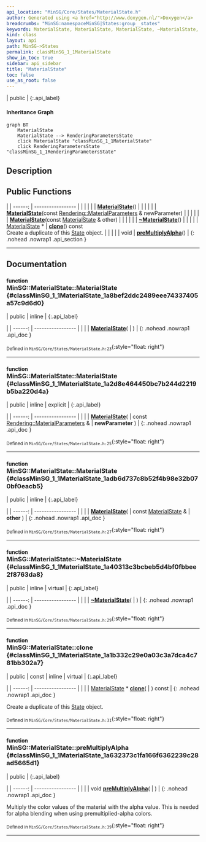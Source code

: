 ```yaml
---
api_location: "MinSG/Core/States/MaterialState.h"
author: Generated using <a href="http://www.doxygen.nl/">Doxygen</a>
breadcrumbs: "MinSG:namespaceMinSG|States:group__states"
keywords: MaterialState, MaterialState, MaterialState, ~MaterialState, clone, preMultiplyAlpha, doEnableState, doDisableState
kind: class
layout: api
path: MinSG->States
permalink: classMinSG_1_1MaterialState
show_in_toc: true
sidebar: api_sidebar
title: "MaterialState"
toc: false
use_as_root: false
---
```


| public |
{:.api_label}

#### Inheritance Graph

```mermaid
graph BT
	MaterialState
	MaterialState --> RenderingParametersState
	click MaterialState "classMinSG_1_1MaterialState"
	click RenderingParametersState "classMinSG_1_1RenderingParametersState"
```

## Description





## Public Functions

|
| ------: | ----------------- |
|  | |
|  | **[MaterialState](#classMinSG_1_1MaterialState_1a8bef2ddc2489eee74337405a57c9d6d0)**() |
|  | |
|  | **[MaterialState](#classMinSG_1_1MaterialState_1a2d8e464450bc7b244d2219b5ba220d4a)**(const [Rendering::MaterialParameters](classRendering_1_1MaterialParameters) & newParameter) |
|  | |
|  | **[MaterialState](#classMinSG_1_1MaterialState_1adb6d737c8b52f4b98e32b070bf0eacb5)**(const [MaterialState](classMinSG_1_1MaterialState) & other) |
|  | |
|  | **[~MaterialState](#classMinSG_1_1MaterialState_1a40313c3bcbeb5d4bf0fbbee2f8763da8)**() |
|  | |
| [MaterialState](classMinSG_1_1MaterialState) * | **[clone](#classMinSG_1_1MaterialState_1a1b332c29e0a03c3a7dca4c781bb302a7)**() const <br/> Create a duplicate of this [State](classMinSG_1_1State) object. |
|  | |
| void | **[preMultiplyAlpha](#classMinSG_1_1MaterialState_1a632373c1fa166f6362239c28ad5665d1)**() |
{: .nohead .nowrap1 .api_section }


-------------------------------------------------------------------

## Documentation

### <small>function</small><br/> MinSG::MaterialState::MaterialState {#classMinSG_1_1MaterialState_1a8bef2ddc2489eee74337405a57c9d6d0}

| public | inline |
{:.api_label}

|
| ------: | ----------------- |
|  |
|  **[MaterialState](#classMinSG_1_1MaterialState_1a8bef2ddc2489eee74337405a57c9d6d0)**( |  ) |
{: .nohead .nowrap1 .api_doc }





<sub>Defined in `MinSG/Core/States/MaterialState.h:23`</sub>{:style="float: right"}

-------------------------------------------------------------------

### <small>function</small><br/> MinSG::MaterialState::MaterialState {#classMinSG_1_1MaterialState_1a2d8e464450bc7b244d2219b5ba220d4a}

| public | inline | explicit |
{:.api_label}

|
| ------: | ----------------- |
|  |
|  **[MaterialState](#classMinSG_1_1MaterialState_1a2d8e464450bc7b244d2219b5ba220d4a)**( | const [Rendering::MaterialParameters](classRendering_1_1MaterialParameters) & | **newParameter** ) |
{: .nohead .nowrap1 .api_doc }





<sub>Defined in `MinSG/Core/States/MaterialState.h:25`</sub>{:style="float: right"}

-------------------------------------------------------------------

### <small>function</small><br/> MinSG::MaterialState::MaterialState {#classMinSG_1_1MaterialState_1adb6d737c8b52f4b98e32b070bf0eacb5}

| public | inline |
{:.api_label}

|
| ------: | ----------------- |
|  |
|  **[MaterialState](#classMinSG_1_1MaterialState_1adb6d737c8b52f4b98e32b070bf0eacb5)**( | const [MaterialState](classMinSG_1_1MaterialState) & | **other** ) |
{: .nohead .nowrap1 .api_doc }





<sub>Defined in `MinSG/Core/States/MaterialState.h:27`</sub>{:style="float: right"}

-------------------------------------------------------------------

### <small>function</small><br/> MinSG::MaterialState::~MaterialState {#classMinSG_1_1MaterialState_1a40313c3bcbeb5d4bf0fbbee2f8763da8}

| public | inline | virtual |
{:.api_label}

|
| ------: | ----------------- |
|  |
|  **[~MaterialState](#classMinSG_1_1MaterialState_1a40313c3bcbeb5d4bf0fbbee2f8763da8)**( |  ) |
{: .nohead .nowrap1 .api_doc }





<sub>Defined in `MinSG/Core/States/MaterialState.h:29`</sub>{:style="float: right"}

-------------------------------------------------------------------

### <small>function</small><br/> MinSG::MaterialState::clone {#classMinSG_1_1MaterialState_1a1b332c29e0a03c3a7dca4c781bb302a7}

| public | const | inline | virtual |
{:.api_label}

|
| ------: | ----------------- |
|  |
| [MaterialState](classMinSG_1_1MaterialState) * **[clone](#classMinSG_1_1MaterialState_1a1b332c29e0a03c3a7dca4c781bb302a7)**( |  ) const |
{: .nohead .nowrap1 .api_doc }

Create a duplicate of this [State](classMinSG_1_1State) object.





<sub>Defined in `MinSG/Core/States/MaterialState.h:31`</sub>{:style="float: right"}

-------------------------------------------------------------------

### <small>function</small><br/> MinSG::MaterialState::preMultiplyAlpha {#classMinSG_1_1MaterialState_1a632373c1fa166f6362239c28ad5665d1}

| public |
{:.api_label}

|
| ------: | ----------------- |
|  |
| void **[preMultiplyAlpha](#classMinSG_1_1MaterialState_1a632373c1fa166f6362239c28ad5665d1)**( |  ) |
{: .nohead .nowrap1 .api_doc }



Multiply the color values of the material with the alpha value. This is needed for alpha blending when using premultiplied-alpha colors.



<sub>Defined in `MinSG/Core/States/MaterialState.h:39`</sub>{:style="float: right"}

-------------------------------------------------------------------

